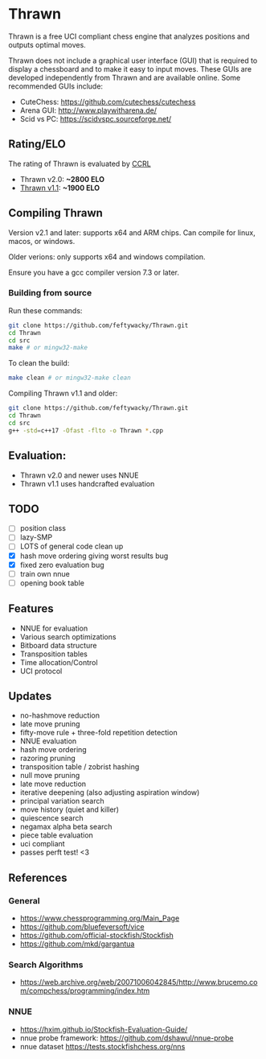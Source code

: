 # Thrawn
Thrawn is a free UCI compliant chess engine that analyzes positions and outputs optimal moves. 

Thrawn does not include a graphical user interface (GUI) that is required to display a chessboard and to make it easy to input moves. These GUIs are developed independently from Thrawn and are available online. Some recommended GUIs include:
- CuteChess: https://github.com/cutechess/cutechess
- Arena GUI: http://www.playwitharena.de/
- Scid vs PC: https://scidvspc.sourceforge.net/

## Rating/ELO
The rating of Thrawn is evaluated by [CCRL](https://computerchess.org.uk/ccrl/404/) <br>
- Thrawn v2.0: **~2800 ELO**
- [Thrawn v1.1](https://computerchess.org.uk/ccrl/404/cgi/compare_engines.cgi?class=None&only_best_in_class=on&num_best_in_class=1&e=Thrawn+1.1+64-bit&print=Rating+list&profile_step=50&profile_numbers=1&print=Results+table&print=LOS+table&table_size=100&ct_from_elo=0&ct_to_elo=10000&match_length=30&cross_tables_for_best_versions_only=1&sort_tables=by+rating&diag=0&reference_list=None&recalibrate=no): **~1900 ELO**

## Compiling Thrawn
Version v2.1 and later: supports x64 and ARM chips. Can compile for linux, macos, or windows.

Older verions: only supports x64 and windows compilation.

Ensure you have a gcc compiler version 7.3 or later.

### Building from source
Run these commands:
```bash
git clone https://github.com/feftywacky/Thrawn.git
cd Thrawn
cd src
make # or mingw32-make
```

To clean the build:
```bash
make clean # or mingw32-make clean
```

Compiling Thrawn v1.1 and older:
```bash
git clone https://github.com/feftywacky/Thrawn.git
cd Thrawn
cd src
g++ -std=c++17 -Ofast -flto -o Thrawn *.cpp
```

## Evaluation:
- Thrawn v2.0 and newer uses NNUE
- Thrawn v1.1 uses handcrafted evaluation

## TODO
- [ ] position class
- [ ] lazy-SMP
- [ ] LOTS of general code clean up
- [x] hash move ordering giving worst results bug
- [x] fixed zero evaluation bug
- [ ] train own nnue
- [ ] opening book table

## Features
- NNUE for evaluation
- Various search optimizations
- Bitboard data structure
- Transposition tables
- Time allocation/Control
- UCI protocol

## Updates
- no-hashmove reduction
- late move pruning
- fifty-move rule + three-fold repetition detection
- NNUE evaluation
- hash move ordering
- razoring pruning
- transposition table / zobrist hashing
- null move pruning
- late move reduction
- iterative deepening (also adjusting aspiration window)
- principal variation search
- move history (quiet and killer)
- quiescence search
- negamax alpha beta search
- piece table evaluation
- uci compliant
- passes perft test! <3

## References
### General
- https://www.chessprogramming.org/Main_Page
- https://github.com/bluefeversoft/vice
- https://github.com/official-stockfish/Stockfish
- https://github.com/mkd/gargantua 
### Search Algorithms
- https://web.archive.org/web/20071006042845/http://www.brucemo.com/compchess/programming/index.htm
### NNUE
- https://hxim.github.io/Stockfish-Evaluation-Guide/ <br>
- nnue probe framework: https://github.com/dshawul/nnue-probe
- nnue dataset https://tests.stockfishchess.org/nns

